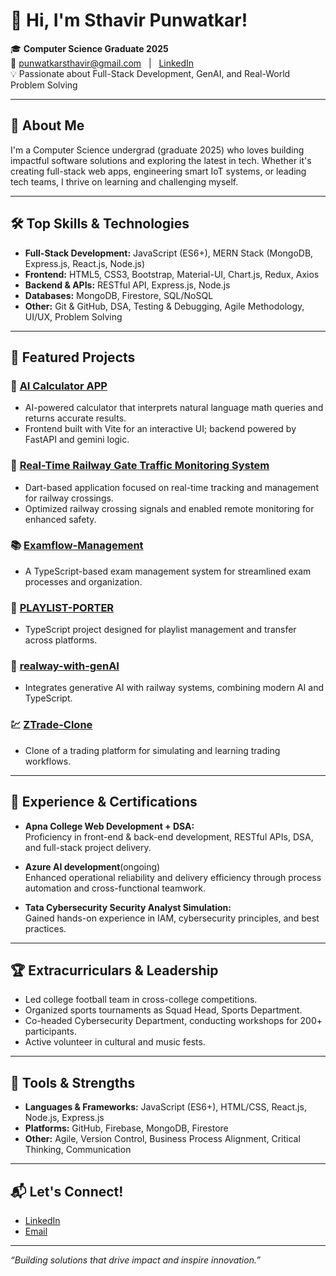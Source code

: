 # 👋 Hi, I'm Sthavir Punwatkar!

🎓 **Computer Science Graduate 2025**  
📧 [punwatkarsthavir@gmail.com](mailto:punwatkarsthavir@gmail.com) &nbsp; | &nbsp; [LinkedIn](https://www.linkedin.com/in/sthavirpunwatkar/)  
💡 Passionate about Full-Stack Development, GenAI, and Real-World Problem Solving

---

## 🚀 About Me

I'm a Computer Science undergrad (graduate 2025) who loves building impactful software solutions and exploring the latest in tech. Whether it's creating full-stack web apps, engineering smart IoT systems, or leading tech teams, I thrive on learning and challenging myself.  

---

## 🛠️ Top Skills & Technologies

- **Full-Stack Development:** JavaScript (ES6+), MERN Stack (MongoDB, Express.js, React.js, Node.js)
- **Frontend:** HTML5, CSS3, Bootstrap, Material-UI, Chart.js, Redux, Axios
- **Backend & APIs:** RESTful API, Express.js, Node.js
- **Databases:** MongoDB, Firestore, SQL/NoSQL
- **Other:** Git & GitHub, DSA, Testing & Debugging, Agile Methodology, UI/UX, Problem Solving

---

## 🌟 Featured Projects

### 🧠 [AI Calculator APP](https://github.com/sthavirpunwatkar/AI_Calculator_FE)
- AI-powered calculator that interprets natural language math queries and returns accurate results.
- Frontend built with Vite for an interactive UI; backend powered by FastAPI and gemini logic.

### 🚦 [Real-Time Railway Gate Traffic Monitoring System](https://github.com/sthavirpunwatkar/Railway-gate-tracker)
- Dart-based application focused on real-time tracking and management for railway crossings.
- Optimized railway crossing signals and enabled remote monitoring for enhanced safety.

### 📚 [Examflow-Management](https://github.com/sthavirpunwatkar/Examflow-Management)
- A TypeScript-based exam management system for streamlined exam processes and organization.

### 🎵 [PLAYLIST-PORTER](https://github.com/sthavirpunwatkar/PLAYLIST-PORTER)
- TypeScript project designed for playlist management and transfer across platforms. 

### 🤖 [realway-with-genAI](https://github.com/sthavirpunwatkar/realway-with-genAI)
- Integrates generative AI with railway systems, combining modern AI and TypeScript.

### 💹 [ZTrade-Clone](https://github.com/sthavirpunwatkar/Z-Trade/)
- Clone of a trading platform for simulating and learning trading workflows.

---

## 💼 Experience & Certifications

- **Apna College Web Development + DSA:**  
  Proficiency in front-end & back-end development, RESTful APIs, DSA, and full-stack project delivery.
  
- **Azure AI development**(ongoing)  
  Enhanced operational reliability and delivery efficiency through process automation and cross-functional teamwork.

- **Tata Cybersecurity Security Analyst Simulation:**  
  Gained hands-on experience in IAM, cybersecurity principles, and best practices.


---

## 🏆 Extracurriculars & Leadership

- Led college football team in cross-college competitions.
- Organized sports tournaments as Squad Head, Sports Department.
- Co-headed Cybersecurity Department, conducting workshops for 200+ participants.
- Active volunteer in cultural and music fests.

---

## 🧰 Tools & Strengths

- **Languages & Frameworks:** JavaScript (ES6+), HTML/CSS, React.js, Node.js, Express.js
- **Platforms:** GitHub, Firebase, MongoDB, Firestore
- **Other:** Agile, Version Control, Business Process Alignment, Critical Thinking, Communication

---

## 📬 Let's Connect!

- [LinkedIn](https://www.linkedin.com/in/sthavirpunwatkar/)
- [Email](mailto:punwatkarsthavir@gmail.com)

---

_“Building solutions that drive impact and inspire innovation.”_
